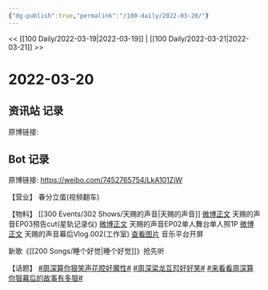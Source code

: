 ```yaml
---
{"dg-publish":true,"permalink":"/100-daily/2022-03-20/"}
---
```


<< [[100 Daily/2022-03-19\|2022-03-19]] | [[100 Daily/2022-03-21\|2022-03-21]] >>
# 2022-03-20

## 资讯站 记录

原博链接:

## Bot 记录

原博链接: https://weibo.com/7452765754/LkA101ZjW

【营业】
[](https://m.weibo.cn/1736988591/4749228990270678) 春分立蛋(视频翻车)

【物料】
[[300 Events/302 Shows/天赐的声音\|天赐的声音]]
[微博正文](https://m.weibo.cn/6466290670/4749028652747695) 天赐的声音EP03预告cut(星轨记录仪)
[微博正文](https://m.weibo.cn/1315706994/4749095232605781) 天赐的声音EP02单人舞台单人照1P
[微博正文](https://m.weibo.cn/7478855230/4749103236645143) 天赐的声音幕后Vlog.002(工作室)
[查看图片](https://wx1.sinaimg.cn/large/0088n2Pggy1h0gloom2z7j30hs12j418.jpg) 音乐平台开屏

[](https://m.weibo.cn/2283805633/4749190465590434) 新歌《[[200 Songs/睡个好觉\|睡个好觉]]》抢先听

【话题】
[#周深算你狠笑声花腔好魔性#](https://s.weibo.com/weibo?q=%23%E5%91%A8%E6%B7%B1%E7%AE%97%E4%BD%A0%E7%8B%A0%E7%AC%91%E5%A3%B0%E8%8A%B1%E8%85%94%E5%A5%BD%E9%AD%94%E6%80%A7%23)
[#周深梁龙互怼好好笑#](https://s.weibo.com/weibo?q=%23%E5%91%A8%E6%B7%B1%E6%A2%81%E9%BE%99%E4%BA%92%E6%80%BC%E5%A5%BD%E5%A5%BD%E7%AC%91%23)
[#来看看周深算你狠幕后的故事有多狠#](https://s.weibo.com/weibo?q=%23%E6%9D%A5%E7%9C%8B%E7%9C%8B%E5%91%A8%E6%B7%B1%E7%AE%97%E4%BD%A0%E7%8B%A0%E5%B9%95%E5%90%8E%E7%9A%84%E6%95%85%E4%BA%8B%E6%9C%89%E5%A4%9A%E7%8B%A0%23)
